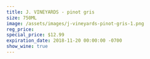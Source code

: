 ```yaml
---
title: J. VINEYARDS - pinot gris
size: 750ML
image: /assets/images/j-vineyards-pinot-gris-1.png
reg_price:
special_price: $12.99
expiration_date: 2018-11-20 00:00:00 -0700
show_wine: true
---
```


